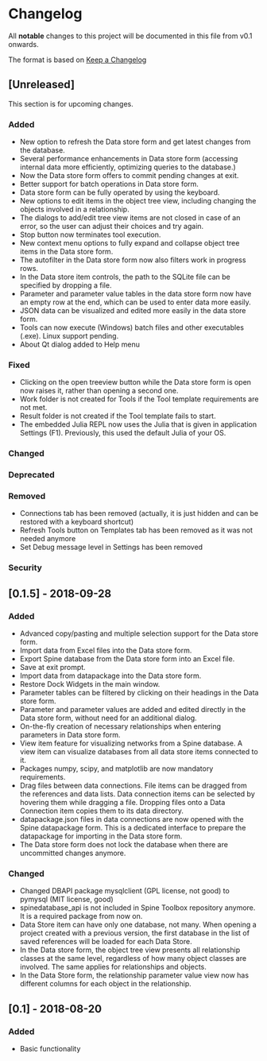 # Changelog
All **notable** changes to this project will be documented in this file from v0.1 onwards.

The format is based on [Keep a Changelog](http://keepachangelog.com/en/1.0.0/)

## [Unreleased]
This section is for upcoming changes.

### Added
- New option to refresh the Data store form and get latest changes from the database.
- Several performance enhancements in Data store form (accessing internal data more efficiently,
optimizing queries to the database.)
- Now the Data store form offers to commit pending changes at exit.
- Better support for batch operations in Data store form.
- Data store form can be fully operated by using the keyboard.
- New options to edit items in the object tree view, including changing the objects involved in a relationship.
- The dialogs to add/edit tree view items are not closed in case of an error, so the user can adjust their choices
and try again.
- Stop button now terminates tool execution.
- New context menu options to fully expand and collapse object tree items in the Data store form.
- The autofilter in the Data store form now also filters work in progress rows.
- In the Data store item controls, the path to the SQLite file can be specified by dropping a file.
- Parameter and parameter value tables in the data store form now have an empty row at the end,
which can be used to enter data more easily.
- JSON data can be visualized and edited more easily in the data store form.
- Tools can now execute (Windows) batch files and other executables (.exe). Linux support pending.
- About Qt dialog added to Help menu

### Fixed
- Clicking on the open treeview button while the Data store form is open now raises it, rather than opening a
second one.
- Work folder is not created for Tools if the Tool template requirements are not met.
- Result folder is not created if the Tool template fails to start.
- The embedded Julia REPL now uses the Julia that is given in application Settings (F1). 
Previously, this used the default Julia of your OS.

### Changed

### Deprecated

### Removed
- Connections tab has been removed (actually, it is just hidden and can be restored with a keyboard shortcut)
- Refresh Tools button on Templates tab has been removed as it was not needed anymore
- Set Debug message level in Settings has been removed

### Security

## [0.1.5] - 2018-09-28

### Added
- Advanced copy/pasting and multiple selection support for the Data store form.
- Import data from Excel files into the Data store form.
- Export Spine database from the Data store form into an Excel file.
- Save at exit prompt.
- Import data from datapackage into the Data store form.
- Restore Dock Widgets in the main window.
- Parameter tables can be filtered by clicking on their headings in the Data store form.
- Parameter and parameter values are added and edited directly in the Data store form,
without need for an additional dialog.
- On-the-fly creation of necessary relationships when entering parameters in Data store form.
- View item feature for visualizing networks from a Spine database. A view item can visualize databases
from all data store items connected to it.
- Packages numpy, scipy, and matplotlib are now mandatory requirements.
- Drag files between data connections. File items can be dragged from the references and data lists.
Data connection items can be selected by hovering them while dragging a file. Dropping files onto a Data Connection
item copies them to its data directory.
- datapackage.json files in data connections are now opened with the Spine datapackage form. This is a dedicated
interface to prepare the datapackage for importing in the Data store form.
- The Data store form does not lock the database when there are uncommitted changes anymore.

### Changed
- Changed DBAPI package mysqlclient (GPL license, not good) to pymysql (MIT license, good)
- spinedatabase_api is not included in Spine Toolbox repository anymore. It is a required
package from now on.
- Data Store item can have only one database, not many. When opening a project created with a
previous version, the first database in the list of saved references will be loaded for each Data Store.
- In the Data store form, the object tree view presents all relationship classes at the same level,
regardless of how many object classes are involved. The same applies for relationships and objects.
- In the Data Store form, the relationship parameter value view now has different columns for each object
in the relationship.

## [0.1] - 2018-08-20

### Added
- Basic functionality
